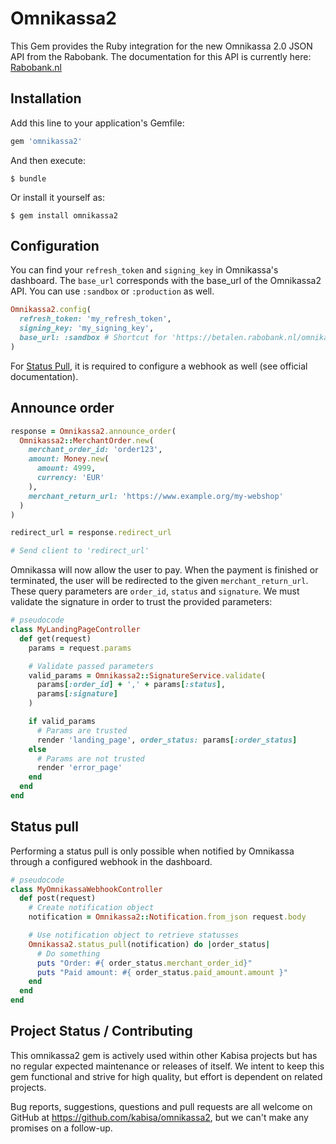 # Omnikassa2

This Gem provides the Ruby integration for the new Omnikassa 2.0 JSON API from the
Rabobank. The documentation for this API is currently here:
[Rabobank.nl](https://www.rabobank.nl/images/handleiding-merchant-shop_29920545.pdf)


## Installation

Add this line to your application's Gemfile:

```ruby
gem 'omnikassa2'
```

And then execute:

    $ bundle

Or install it yourself as:

    $ gem install omnikassa2


## Configuration
You can find your `refresh_token` and `signing_key` in Omnikassa's dashboard. The `base_url` corresponds with the base_url of the Omnikassa2 API. You can use `:sandbox` or `:production` as well.

```ruby
Omnikassa2.config(
  refresh_token: 'my_refresh_token',
  signing_key: 'my_signing_key',
  base_url: :sandbox # Shortcut for 'https://betalen.rabobank.nl/omnikassa-api-sandbox'
)
```

For [Status Pull](#status-pull), it is required to configure a webhook as well (see official documentation).

## Announce order
```ruby
response = Omnikassa2.announce_order(
  Omnikassa2::MerchantOrder.new(
    merchant_order_id: 'order123',
    amount: Money.new(
      amount: 4999,
      currency: 'EUR'
    ),
    merchant_return_url: 'https://www.example.org/my-webshop'
  )
)

redirect_url = response.redirect_url

# Send client to 'redirect_url'
```

Omnikassa will now allow the user to pay. When the payment is finished or terminated, the user will be redirected to the given `merchant_return_url`. These query parameters are `order_id`, `status` and `signature`. We must validate the signature in order to trust the provided parameters:

```ruby
# pseudocode
class MyLandingPageController
  def get(request)
    params = request.params

    # Validate passed parameters
    valid_params = Omnikassa2::SignatureService.validate(
      params[:order_id] + ',' + params[:status],
      params[:signature]
    )

    if valid_params
      # Params are trusted
      render 'landing_page', order_status: params[:order_status]
    else
      # Params are not trusted
      render 'error_page'
    end
  end
end
```

## Status pull
Performing a status pull is only possible when notified by Omnikassa through a configured webhook in the dashboard.

```ruby
# pseudocode
class MyOmnikassaWebhookController
  def post(request)
    # Create notification object
    notification = Omnikassa2::Notification.from_json request.body

    # Use notification object to retrieve statusses
    Omnikassa2.status_pull(notification) do |order_status|
      # Do something
      puts "Order: #{ order_status.merchant_order_id}"
      puts "Paid amount: #{ order_status.paid_amount.amount }"
    end
  end
end
```

## Project Status / Contributing
This omnikassa2 gem is actively used within other Kabisa projects but has no regular expected maintenance or releases of itself. We intent to keep this gem functional and strive for high quality, but effort is dependent on related projects.

Bug reports, suggestions, questions and pull requests are all welcome on GitHub at https://github.com/kabisa/omnikassa2, but we can't make any promises on a follow-up.
